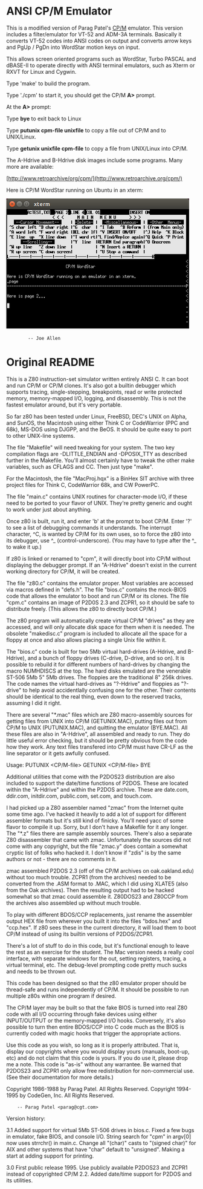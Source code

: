 
# ANSI CP/M Emulator

This is a modified version of Parag Patel's [CP/M](https://en.wikipedia.org/wiki/CP/M) emulator.  This
version includes a filter/emulator for VT-52 and ADM-3A terminals. 
Basically it converts VT-52 codes into ANSI codes on output and converts
arrow keys and PgUp / PgDn into WordStar motion keys on input.

This allows screen oriented programs such as WordStar, Turbo PASCAL and
dBASE-II to operate directly with ANSI terminal emulators, such as Xterm or
RXVT for Linux and Cygwin.

Type 'make' to build the program.

Type './cpm' to start it, you should get the CP/M __A>__ prompt.

At the __A>__ prompt:

Type __bye__ to exit back to Linux

Type __putunix cpm-file unixfile__ to copy a file out of CP/M and to UNIX/Linux.

Type __getunix unixfile cpm-file__ to copy a file from UNIX/Linux into CP/M.

The A-Hdrive and B-Hdrive disk images include some programs.  Many more are
available:

[http://www.retroarchive/org/cpm/](http://www.retroarchive.org/cpm/)

Here is CP/M WordStar running on Ubuntu in an xterm:

![CP/M WordStar](cpmws.png)

			-- Joe Allen

# Original README

This is a Z80 instruction-set simulator written entirely ANSI C.  It can
boot and run CP/M or CP/M clones.  It's also got a builtin debugger
which supports tracing, single-stepping, breakpoints, read or write
protected memory, memory-mapped I/O, logging, and disassembly.  This is
not the fastest emulator around, but it's very portable.

So far z80 has been tested under Linux, FreeBSD, DEC's UNIX on Alpha,
and SunOS, the Macintosh using either Think C or CodeWarrior (PPC and
68k), MS-DOS using DJGPP, and the BeOS.  It should be quite easy to port
to other UNIX-line systems.

The file "Makefile" will need tweaking for your system.  The two key
compilation flags are -DLITTLE_ENDIAN and -DPOSIX_TTY as described
further in the Makefile.  You'll almost certainly have to tweak the
other make variables, such as CFLAGS and CC.  Then just type "make".

For the Macintosh, the file "MacProj.hqx" is a BinHex SIT archive with
three project files for Think C, CodeWarrior 68k, and CW PowerPC.

The file "main.c" contains UNIX routines for character-mode I/O, if
these need to be ported to your flavor of UNIX.  They're pretty generic
and ought to work under just about anything.

Once z80 is built, run it, and enter 'b' at the prompt to boot CP/M.
Enter '?'  to see a list of debugging commands it understands.  The
interrupt character, ^C, is wanted by CP/M for its own uses, so to force
the z80 into its debugger, use ^_ (control-underscore).  (You may have
to type <return> after the ^_ to wake it up.)

If z80 is linked or renamed to "cpm", it will directly boot into CP/M
without displaying the debugger prompt.  If an "A-Hdrive" doesn't exist
in the current working directory for CP/M, it will be created.

The file "z80.c" contains the emulator proper.  Most variables are
accessed via macros defined in "defs.h".  The file "bios.c" contains the
mock-BIOS code that allows the emulator to boot and run CP/M or its
clones.  The file "cpm.c" contains an image of P2D0S 2.3 and ZCPR1, so
it should be safe to distribute freely.  (This allows the z80 to
directly boot CP/M.)

The z80 program will automatically create virtual CP/M "drives" as they
are accessed, and will only allocate disk space for them when it is
needed.  The obsolete "makedisc.c" program is included to allocate all
the space for a floppy at once and also allows placing a single Unix
file within it.

The "bios.c" code is built for two 5Mb virtual hard-drives (A-Hdrive,
and B-Hdrive), and a bunch of floppy drives (C-drive, D-drive, and so
on).  It is possible to rebuild it for different numbers of hard-drives
by changing the macro NUMHDISCS at the top.  The hard disks emulated are
the venerable ST-506 5Mb 5" 5Mb drives.  The floppies are the
traditional 8" 256k drives.  The code names the virtual hard-drives as
"?-Hdrive" and floppies as "?-drive" to help avoid accidentlally
confusing one for the other.  Their contents should be identical to the
real thing, even down to the reserved tracks, assuming I did it right.

There are several "*.mac" files which are Z80 macro-assembly sources for
getting files from UNIX into CP/M (GETUNIX.MAC), putting files out from
CP/M to UNIX (PUTUNIX.MAC), and quitting the emulator (BYE.MAC).  All
these files are also in "A-Hdrive", all assembled and ready to run.
They do little useful error checking, but it should be pretty obvious
from the code how they work.  Any text files transfered into CP/M must
have CR-LF as the line separator or it gets awfully confused.

Usage:
	PUTUNIX <CP/M-file> <unixfile>
	GETUNIX <unixfile> <CP/M-file>
	BYE

Additional utilities that come with the P2DOS23 distribution are also
included to support the date/time functions of P2DOS.  These are located
within the "A-Hdrive" and within the P2DOS archive.  These are date.com,
ddir.com, initdir.com, public.com, set.com, and touch.com.

I had picked up a Z80 assembler named "zmac" from the Internet quite
some time ago.  I've hacked it heavily to add a lot of support for
different assembler formats but it's still kind of finicky.  You'll need
yacc of some flavor to compile it up.  Sorry, but I don't have a
Makefile for it any longer.  The "*.z" files there are sample assembly
sources.  There's also a separate Z80 disassembler that came with zmac.
Unfortunately the sources did not come with any copyright, but the file
"zmac.y" does contain a somewhat cryptic list of folks who hacked it.  I
don't know if "zdis" is by the same authors or not - there are no
comments in it.

zmac assembled P2DOS 2.3 (off of the CP/M archives on oak.oakland.edu)
without too much trouble.  ZCPR1 (from the archives) needed to be
converted from the .ASM format to .MAC, which I did using XLATE5 (also
from the Oak archives).  Then the resulting output had to be hacked
somewhat so that zmac could assemble it.  Z80DOS23 and Z80CCP from the
archives also assembled up without much trouble.

To play with different BDOS/CCP replacements, just rename the assembler
output HEX file from wherever you built it into the files "bdos.hex" and
"ccp.hex".  If z80 sees these in the current directory, it will load
them to boot CP/M instead of using its builtin versions of P2DOS/ZCPR1.

There's a lot of stuff to do in this code, but it's functional enough to
leave the rest as an exercise for the student.  The Mac version needs a
really cool interface, with separate windows for the out, setting
registers, tracing, a virtual terminal, etc.  The debug-level prompting
code pretty much sucks and needs to be thrown out.

This code has been designed so that the z80 emulator proper should be
thread-safe and runs independently of CP/M.  It should be possible to
run multiple z80s within one program if desired.

The CP/M layer may be built so that the fake BIOS is turned into real
Z80 code with all I/O occurring through fake devices using either
INPUT/OUTPUT or the memory-mapped I/O hooks.  Conversely, it's also
possible to turn then entire BDOS/CCP into C code much as the BIOS is
currently coded with magic hooks that trigger the appropriate actions.

Use this code as you wish, so long as it is properly attributed.  That
is, display our copyrights where you would display yours (manuals,
boot-up, etc) and do not claim that this code is yours.  If you do use
it, please drop me a note.  This code is "as-is" without any warrantee.
Be warned that P2DOS23 and ZCPR1 only allow free redistribution for
non-commercial use.  (See their documentation for more details.)

Copyright 1986-1988 by Parag Patel.  All Rights Reserved.
Copyright 1994-1995 by CodeGen, Inc.  All Rights Reserved.


		-- Parag Patel <parag@cgt.com>


Version history:

3.1	Added support for virtual 5Mb ST-506 drives in bios.c.
	Fixed a few bugs in emulator, fake BIOS, and console I/O.
	String search for "cpm" in argv[0] now uses strrchr() in main.c.
	Change all "(char)" casts to "(signed char)" for AIX and other
		systems that have "char" default to "unsigned".
	Making a start at adding support for printing.

3.0	First public release 1995.
	Use publicly available P2DOS23 and ZCPR1 instead of
		copyrighted CP/M 2.2.
	Added date/time support for P2DOS and its utilities.

